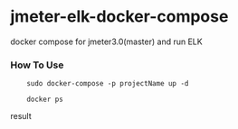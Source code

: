 # jmeter-elk-docker-compose
docker compose for jmeter3.0(master) and run ELK


### How To Use
```
	sudo docker-compose -p projectName up -d

	docker ps
```

result

```
	
```
